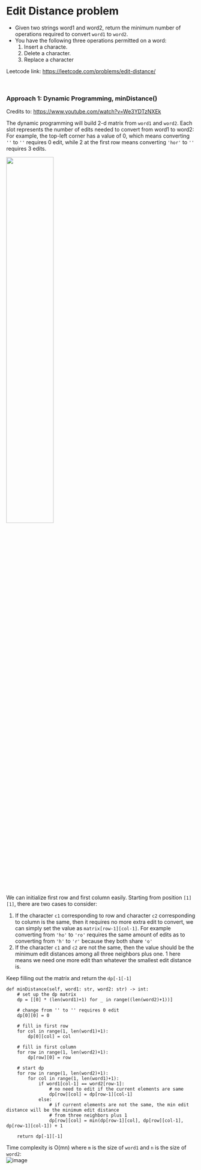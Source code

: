 # Edit Distance problem
* Given two strings word1 and word2, return the minimum number of operations required to convert `word1` to `word2`.
* You have the following three operations permitted on a word:
  1. Insert a characte.
  2. Delete a character.
  3. Replace a character


Leetcode link: https://leetcode.com/problems/edit-distance/
 
<br />
 
### Approach 1: Dynamic Programming, minDistance()

Credits to: https://www.youtube.com/watch?v=We3YDTzNXEk

The dynamic programming will build 2-d matrix from `word1` and `word2`. Each slot represents the number of edits needed to convert from word1 to word2:\
For example, the top-left corner has a value of 0, which means converting `''` to `''` requires 0 edit, while 2 at the first row means converting `'hor'` to `''` requires 3 edits.

<img src="https://user-images.githubusercontent.com/25105806/130541915-9dc25d56-92f3-4846-babe-9f2aad4d04d6.jpg" width="50%" height="50%">

We can initialize first row and first column easily. Starting from position `[1][1]`, there are two cases to consider:
1. If the character `c1` corresponding to row and character `c2` corresponding to column is the same, then it requires no more extra edit to convert, we can simply set the value as `matrix[row-1][col-1]`. For example converting from `'ho'` to `'ro'` requires the same amount of edits as to converting from `'h'` to `'r'` because they both share `'o'`
2. If the character `c1` and `c2` are not the same, then the value should be the minimum edit distances among all three neighbors plus one. 1 here means we need one more edit than whatever the smallest edit distance is. 

Keep filling out the matrix and return the `dp[-1[-1]`


```python3
def minDistance(self, word1: str, word2: str) -> int:
    # set up the dp matrix
    dp = [[0] * (len(word1)+1) for _ in range((len(word2)+1))]

    # change from '' to '' requires 0 edit
    dp[0][0] = 0

    # fill in first row
    for col in range(1, len(word1)+1):
        dp[0][col] = col

    # fill in first column
    for row in range(1, len(word2)+1):
        dp[row][0] = row

    # start dp
    for row in range(1, len(word2)+1):
        for col in range(1, len(word1)+1):
            if word1[col-1] == word2[row-1]:
                # no need to edit if the current elements are same
                dp[row][col] = dp[row-1][col-1]
            else:
                # if current elements are not the same, the min edit distance will be the minimum edit distance
                # from three neighbors plus 1
                dp[row][col] = min(dp[row-1][col], dp[row][col-1], dp[row-1][col-1]) + 1

    return dp[-1][-1]
```


Time complexity is O(mn) where `m` is the size of `word1` and `n` is the size of `word2`:\
![image](https://user-images.githubusercontent.com/25105806/130542771-16f019d7-4d00-4944-a1cc-73531e3fc30c.png)

